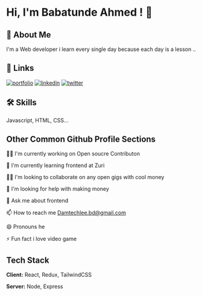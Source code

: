 
# Hi, I'm Babatunde Ahmed ! 👋




## 🚀 About Me
I'm a Web developer i learn every single day because each day is a lesson ..


## 🔗 Links
[![portfolio](https://img.shields.io/badge/my_portfolio-000?style=for-the-badge&logo=ko-fi&logoColor=white)](https://https://github.com/smarto100/)
[![linkedin](https://img.shields.io/badge/linkedin-0A66C2?style=for-the-badge&logo=linkedin&logoColor=white)](https://www.linkedin.com/in/babatunde-damilola-01b2481bb/)
[![twitter](https://img.shields.io/badge/twitter-1DA1F2?style=for-the-badge&logo=twitter&logoColor=white)](https://twitter.com/smarto_lee/)


## 🛠 Skills
Javascript, HTML, CSS...


## Other Common Github Profile Sections

👩‍💻 I'm currently working on Open soucre Contributon

🧠 I'm currently learning  frontend at Zuri

👯‍♀️ I'm looking to collaborate on any open gigs with cool money

🤔 I'm looking for help with making money

💬 Ask me about frontend

📫 How to reach me Damtechlee.bd@gmail.com

😄 Pronouns he

⚡️ Fun fact i love video game 


## Tech Stack

**Client:** React, Redux, TailwindCSS

**Server:** Node, Express

